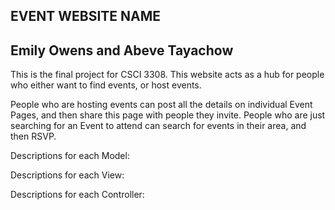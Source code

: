 EVENT WEBSITE NAME
--------------------------------

Emily Owens and Abeve Tayachow
--------------------------------

This is the final project for CSCI 3308.
This website acts as a hub for people who either want to find events, or host events. 

People who are hosting events can post all the details on individual Event Pages, and then share this page with people they invite. People who are just searching for an Event to attend can search for events in their area, and then RSVP.


Descriptions for each Model:


Descriptions for each View:


Descriptions for each Controller: